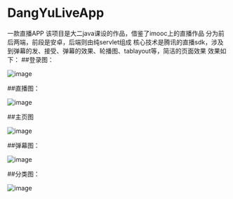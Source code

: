 # DangYuLiveApp
一款直播APP
该项目是大二java课设的作品，借鉴了imooc上的直播作品
分为前后两端，前段是安卓，后端则由纯servlet组成
核心技术是腾讯的直播sdk，涉及到弹幕的发、接受、弹幕的效果、轮播图、tablayout等，简洁的页面效果
效果如下：
##登录图：  

![image](https://github.com/suyeq/DangYuLiveApp/blob/master/1.png) 

##直播图：  

![image](https://github.com/suyeq/DangYuLiveApp/blob/master/2.png)

##主页图  

![image](https://github.com/suyeq/DangYuLiveApp/blob/master/3.png)

##弹幕图：  

![image](https://github.com/suyeq/DangYuLiveApp/blob/master/4.png)

##分类图：  

![image](https://github.com/suyeq/DangYuLiveApp/blob/master/5.png)
